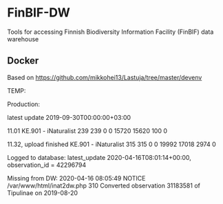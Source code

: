 # FinBIF-DW
Tools for accessing Finnish Biodiversity Information Facility (FinBIF) data warehouse

## Docker

Based on https://github.com/mikkohei13/Lastuja/tree/master/devenv




TEMP:

Production:

latest update
2019-09-30T00:00:00+03:00

11.01
KE.901 - iNaturalist 	239 	239 	0 	0 	15720 	15620 	100 	0

11.32, upload finished
KE.901 - iNaturalist 	315 	315 	0 	0 	19992 	17018 	2974 	0

Logged to database: latest_update 2020-04-16T08:01:14+00:00, observation_id = 42296794


Missing from DW:
2020-04-16 08:05:49	NOTICE	/var/www/html/inat2dw.php	310	Converted observation	31183581 of Tipulinae on 2019-08-20

